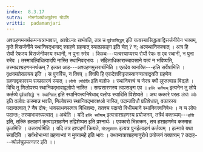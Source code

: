 ```yaml
---
index:  8.3.17
sutra:  भोभगोअघोअपूर्वस्य योऽशि
vritti:  padamanjari
---
```


अश्ग्रहणमनर्थकमन्यत्राभावात्, अशोऽन्यः खर्भवति, तत्र च `पूर्वत्रासिद्धम्` इति यत्वस्यासिद्धत्वाद्विसर्जनीयेन भाव्यम्, कृते विसर्जनीये स्थानिवद्भावाद् रुग्रहणे ग्रहणात् स्यात्प्रसङ्ग इति चेत् ? न; अल्स्थानिकत्वात् । अत्र हि रोर्यो रेफस्य विसर्जनीयस्य स्थानी, न पुना रुरेव । किञ्च---यत्वस्याप्यस्य रोर्यो रेफः स एव स्थानी, न पुना रुरेव । तस्मादल्विधित्वादपि नास्ति स्थानिवद्भावः । संहिताधिकाराच्चावसाने यत्वं न भविष्यति, तस्मादश्ग्रहणमनर्थकम् ? इत्यत आह---अश्ग्रहणमुत्तरार्थमिति । एतदेव व्यनक्ति---हलि सर्वेषामिति । वृक्षवयतेरप्रत्यय इति । स पुनर्विच, न क्विप् । क्विपि हि एकदेशविकृतस्यानन्यत्वाद्वयति ग्रहणेन ग्रहणाद्वकारस्य सम्प्रसारणं स्यात् । `लोपो व्योर्वलि` इति वलोपः । स्थानिवत्त्वं च णेरत्र क्वौ लुप्तत्वान्न विद्यते । विचि तु णिलोपस्य स्थानिवद्भावाद्वलोपो नास्ति । सम्प्रसारणस्य त्वप्रसङ्ग एव । `हलि सर्वेषाम्` इत्यनेन तु लोपे कर्तव्ये `पूर्वत्रासिद्धे न स्थानिवत्` इति स्थानिवत्त्वनिषेधाद् वलोपः स्यादिति विशेष्यते । अथ ककारे परतः `लोपो व्योः` इति वलोपः कस्मान्न भवति, णिलोपस्य स्थानिवद्भाव#ओ नास्ति, पदान्तविधौ प्रतिषेधात्, वकारस्य पदान्तत्वात् ? नैष दोषः; भावसाधनस्त्वत्र विधिशब्दः, ततश्च पदान्ते विधीयमाने स्थानिवत्त्वनिषेधः । न च लोपः पदान्तः; तस्याभावरूपत्वात् ।
अथेति । यदि `हलि सर्वेषाम्` इत्यत्राश्ग्रहणस्य प्रयोजनम्, तत्रैवं वक्तव्यम्---`हशि` इति, तत्किं हल्ग्रहणं कृत्वाऽश्ग्रहणेन तद्विशेष्यत इति प्रश्नार्थः । एवकारो भिन्नक्रमः, तत्र हश्ग्रहणमेव कस्मान्न कृतमिति । उत्तरार्थमिति । यदि तत्र हश्ग्रहणँ क्रियते, `मोऽनुस्वारः` इत्यत्र पुनर्हल्ग्रहणं कर्तव्यम् । हल्मात्रे यथा स्यादिति । सर्वथोभाभ्यां ग्रहणाभ्यां न मुच्यामहे इति भावः । तथाप्यत्राश्ग्रहणानुरोधे प्रयोजनं वक्तव्यम् ? तदाह---व्योर्लघुप्रयत्नतर इति ।।
